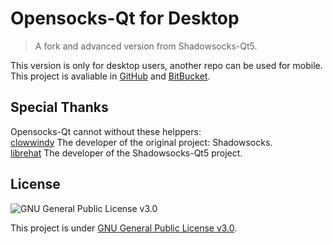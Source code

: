 # Opensocks-Qt for Desktop
> A fork and advanced version from Shadowsocks-Qt5.

 This version is only for desktop users, another repo can be used for mobile.  
 This project is avaliable in [GitHub](https://github.com/opensocks/opensocks-qtd) and [BitBucket](https://bitbucket.org/opensocks/opensocks-qtd).

## Special Thanks
Opensocks-Qt cannot without these helppers:  
[clowwindy](https://shadowsocks.org) The developer of the original project: Shadowsocks.  
[librehat](https://github.com/librehat) The developer of the Shadowsocks-Qt5 project.  

## License
![GNU General Public License v3.0](http://www.gnu.org/graphics/gplv3-147x51.png)

This project is under [GNU General Public License v3.0](http://www.gnu.org/copyleft/gpl.html).
